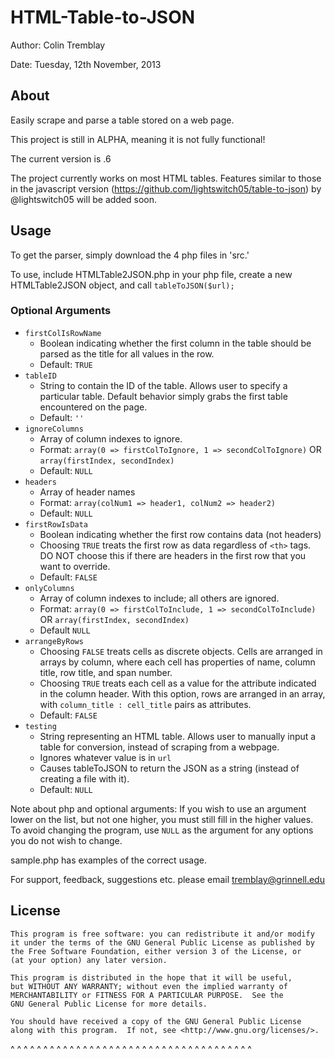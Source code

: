 HTML-Table-to-JSON
==================

Author: Colin Tremblay

Date:   Tuesday, 12th November, 2013

## About
Easily scrape and parse a table stored on a web page.

This project is still in ALPHA, meaning it is not fully functional!

The current version is .6

The project currently works on most HTML tables. Features similar to those in the javascript version (https://github.com/lightswitch05/table-to-json) by @lightswitch05 will be added soon. 

## Usage
To get the parser, simply download the 4 php files in 'src.' 

To use, include HTMLTable2JSON.php in your php file, create a new HTMLTable2JSON object, and call `tableToJSON($url);`

### Optional Arguments
- `firstColIsRowName`
  - Boolean indicating whether the first column in the table should be parsed as the title for all values in the row.
  - Default: `TRUE`
- `tableID`
  - String to contain the ID of the table. Allows user to specify a particular table. Default behavior simply grabs the first table encountered on the page.
  - Default: `''`
- `ignoreColumns`
  - Array of column indexes to ignore.
  - Format: `array(0 => firstColToIgnore, 1 => secondColToIgnore)` OR `array(firstIndex, secondIndex)`
  - Default: `NULL`
- `headers`
  - Array of header names
  - Format: `array(colNum1 => header1, colNum2 => header2)`
  - Default: `NULL`
- `firstRowIsData`
  - Boolean indicating whether the first row contains data (not headers)
  - Choosing `TRUE` treats the first row as data regardless of `<th>` tags. DO NOT choose this if there are headers in the first row that you want to override.
  - Default: `FALSE`
- `onlyColumns`
  - Array of column indexes to include; all others are ignored.
  - Format: `array(0 => firstColToInclude, 1 => secondColToInclude)` OR `array(firstIndex, secondIndex)`
  - Default `NULL`
- `arrangeByRows`
  - Choosing `FALSE` treats cells as discrete objects. Cells are arranged in arrays by column, where each cell has properties of name, column title, row title, and span number. 
  - Choosing `TRUE` treats each cell as a value for the attribute indicated in the column header. With this option, rows are arranged in an array, with `column_title : cell_title` pairs as attributes.
  - Default: `FALSE`
- `testing`
  - String representing an HTML table. Allows user to manually input a table for conversion, instead of scraping from a webpage.
  - Ignores whatever value is in `url`
  - Causes tableToJSON to return the JSON as a string (instead of creating a file with it).
  - Default: `NULL`

Note about php and optional arguments: If you wish to use an argument lower on the list, but not one higher, you must still fill in the higher values. To avoid changing the program, use `NULL` as the argument for any options you do not wish to change. 

sample.php has examples of the correct usage.


For support, feedback, suggestions etc. please email tremblay@grinnell.edu

## License

    This program is free software: you can redistribute it and/or modify
    it under the terms of the GNU General Public License as published by
    the Free Software Foundation, either version 3 of the License, or
    (at your option) any later version.

    This program is distributed in the hope that it will be useful,
    but WITHOUT ANY WARRANTY; without even the implied warranty of
    MERCHANTABILITY or FITNESS FOR A PARTICULAR PURPOSE.  See the
    GNU General Public License for more details.

    You should have received a copy of the GNU General Public License
    along with this program.  If not, see <http://www.gnu.org/licenses/>.

^ ^ ^ ^ ^ ^ ^ ^ ^ ^ ^ ^ ^ ^ ^ ^ ^ ^ ^ ^ ^ ^ ^ ^ ^ ^ ^ ^ ^ ^ ^ ^ ^ ^ ^ ^ ^ 
